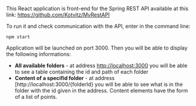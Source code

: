 This React application is front-end for the Spring REST API available at this link: <https://github.com/Kotvitz/MyRestAPI>

To run it and check communication with the API, enter in the command line: 

```
npm start
```

Application will be launched on port 3000. Then you will be able to display the following informations:

- **All available folders** - at address [http://localhost:3000](http://localhost:3000/) you will be able to see a table containing the id and path of each folder
- **Content of a specifid folder** - at address [http://localhost:3000/{folderId} you will be able to see what is in the folder with the id given in the address. Content elements have the form of a list of points.

